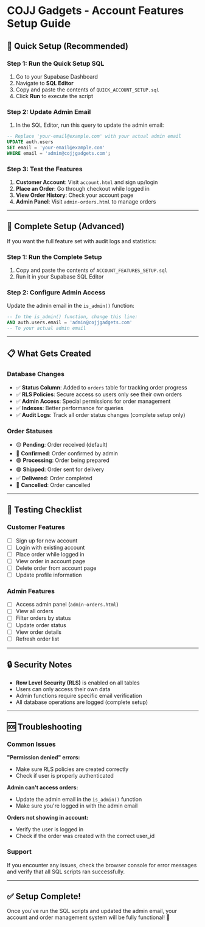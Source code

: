 # COJJ Gadgets - Account Features Setup Guide

## 🚀 Quick Setup (Recommended)

### Step 1: Run the Quick Setup SQL
1. Go to your Supabase Dashboard
2. Navigate to **SQL Editor**
3. Copy and paste the contents of `QUICK_ACCOUNT_SETUP.sql`
4. Click **Run** to execute the script

### Step 2: Update Admin Email
1. In the SQL Editor, run this query to update the admin email:
```sql
-- Replace 'your-email@example.com' with your actual admin email
UPDATE auth.users 
SET email = 'your-email@example.com' 
WHERE email = 'admin@cojjgadgets.com';
```

### Step 3: Test the Features
1. **Customer Account**: Visit `account.html` and sign up/login
2. **Place an Order**: Go through checkout while logged in
3. **View Order History**: Check your account page
4. **Admin Panel**: Visit `admin-orders.html` to manage orders

---

## 🔧 Complete Setup (Advanced)

If you want the full feature set with audit logs and statistics:

### Step 1: Run the Complete Setup
1. Copy and paste the contents of `ACCOUNT_FEATURES_SETUP.sql`
2. Run it in your Supabase SQL Editor

### Step 2: Configure Admin Access
Update the admin email in the `is_admin()` function:
```sql
-- In the is_admin() function, change this line:
AND auth.users.email = 'admin@cojjgadgets.com'
-- To your actual admin email
```

---

## 📋 What Gets Created

### Database Changes
- ✅ **Status Column**: Added to `orders` table for tracking order progress
- ✅ **RLS Policies**: Secure access so users only see their own orders
- ✅ **Admin Access**: Special permissions for order management
- ✅ **Indexes**: Better performance for queries
- ✅ **Audit Logs**: Track all order status changes (complete setup only)

### Order Statuses
- 🟡 **Pending**: Order received (default)
- 🔵 **Confirmed**: Order confirmed by admin
- 🟣 **Processing**: Order being prepared
- 🟢 **Shipped**: Order sent for delivery
- ✅ **Delivered**: Order completed
- 🔴 **Cancelled**: Order cancelled

---

## 🧪 Testing Checklist

### Customer Features
- [ ] Sign up for new account
- [ ] Login with existing account
- [ ] Place order while logged in
- [ ] View order in account page
- [ ] Delete order from account page
- [ ] Update profile information

### Admin Features
- [ ] Access admin panel (`admin-orders.html`)
- [ ] View all orders
- [ ] Filter orders by status
- [ ] Update order status
- [ ] View order details
- [ ] Refresh order list

---

## 🔒 Security Notes

- **Row Level Security (RLS)** is enabled on all tables
- Users can only access their own data
- Admin functions require specific email verification
- All database operations are logged (complete setup)

---

## 🆘 Troubleshooting

### Common Issues

**"Permission denied" errors:**
- Make sure RLS policies are created correctly
- Check if user is properly authenticated

**Admin can't access orders:**
- Update the admin email in the `is_admin()` function
- Make sure you're logged in with the admin email

**Orders not showing in account:**
- Verify the user is logged in
- Check if the order was created with the correct user_id

### Support
If you encounter any issues, check the browser console for error messages and verify that all SQL scripts ran successfully.

---

## ✅ Setup Complete!

Once you've run the SQL scripts and updated the admin email, your account and order management system will be fully functional! 🎉
